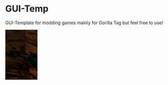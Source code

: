 # GUI-Temp
GUI-Template for modding games mainly for Gorilla Tag but feel free to use!

![alt text](https://github.com/bopwtf/GUI-Temp/blob/main/preview.gif?raw=true)
